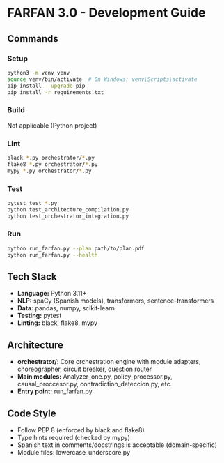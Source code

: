 # FARFAN 3.0 - Development Guide

## Commands

### Setup
```bash
python3 -m venv venv
source venv/bin/activate  # On Windows: venv\Scripts\activate
pip install --upgrade pip
pip install -r requirements.txt
```

### Build
Not applicable (Python project)

### Lint
```bash
black *.py orchestrator/*.py
flake8 *.py orchestrator/*.py
mypy *.py orchestrator/*.py
```

### Test
```bash
pytest test_*.py
python test_architecture_compilation.py
python test_orchestrator_integration.py
```

### Run
```bash
python run_farfan.py --plan path/to/plan.pdf
python run_farfan.py --health
```

## Tech Stack
- **Language:** Python 3.11+
- **NLP:** spaCy (Spanish models), transformers, sentence-transformers
- **Data:** pandas, numpy, scikit-learn
- **Testing:** pytest
- **Linting:** black, flake8, mypy

## Architecture
- **orchestrator/**: Core orchestration engine with module adapters, choreographer, circuit breaker, question router
- **Main modules:** Analyzer_one.py, policy_processor.py, causal_proccesor.py, contradiction_deteccion.py, etc.
- **Entry point:** run_farfan.py

## Code Style
- Follow PEP 8 (enforced by black and flake8)
- Type hints required (checked by mypy)
- Spanish text in comments/docstrings is acceptable (domain-specific)
- Module files: lowercase_underscore.py
